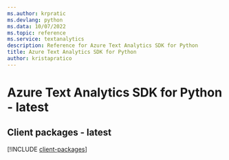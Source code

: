 ```yaml
---
ms.author: krpratic
ms.devlang: python
ms.data: 10/07/2022
ms.topic: reference
ms.service: textanalytics
description: Reference for Azure Text Analytics SDK for Python
title: Azure Text Analytics SDK for Python
author: kristapratico
---
```

# Azure Text Analytics SDK for Python - latest

## Client packages - latest
[!INCLUDE [client-packages](text-analytics-client-index.md)]